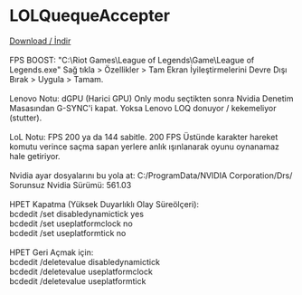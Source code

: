 # LOLQuequeAccepter
[Download / İndir](https://github.com/ny4rlk0/LOLQueueAccepter/releases/download/Stable/LOLQueueAccepter.exe)
<br>
<br>FPS BOOST: "C:\Riot Games\League of Legends\Game\League of Legends.exe" Sağ tıkla > Özellikler > Tam Ekran İyileştirmelerini Devre Dışı Bırak > Uygula > Tamam.
<br>
<br>Lenovo Notu: dGPU (Harici GPU) Only modu seçtikten sonra Nvidia Denetim Masasından G-SYNC'i kapat. Yoksa Lenovo LOQ donuyor / kekemeliyor (stutter).
<br>
<br>LoL Notu: FPS 200 ya da 144 sabitle. 200 FPS Üstünde karakter hareket komutu verince saçma sapan yerlere anlık ışınlanarak oyunu oynanamaz hale getiriyor.
<br>
<br>Nvidia ayar dosyalarını bu yola at: C:/ProgramData/NVIDIA Corporation/Drs/
<br>Sorunsuz Nvidia Sürümü: 561.03
<br>
<br>HPET Kapatma (Yüksek Duyarlıklı Olay Süreölçeri):
<br>bcdedit /set disabledynamictick yes
<br>bcdedit /set useplatformclock no
<br>bcdedit /set useplatformtick no
<br>
<br>HPET Geri Açmak için:
<br>bcdedit /deletevalue disabledynamictick
<br>bcdedit /deletevalue useplatformclock
<br>bcdedit /deletevalue useplatformtick
<br>
